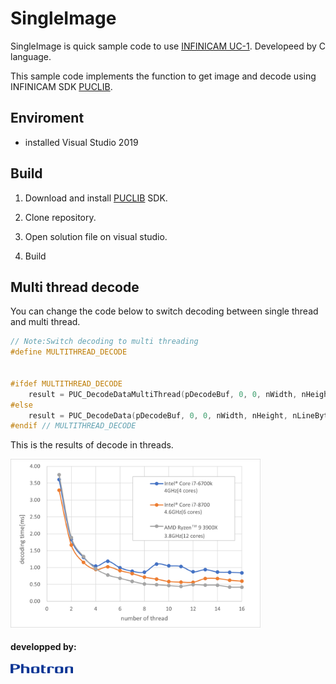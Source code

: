 # SingleImage

SingleImage is quick sample code to use [INFINICAM UC-1](https://www.photron.co.jp/products/hsvcam/infinicam/). Developeed by C language.

This sample code implements the function to get image and decode using INFINICAM SDK [PUCLIB](https://www.photron.co.jp/products/hsvcam/infinicam/tech.html).


## Enviroment
* installed Visual Studio 2019

## Build
1. Download and install [PUCLIB](https://www.photron.co.jp/products/hsvcam/infinicam/tech.html) SDK.

2. Clone repository.
   
3. Open solution file on visual studio.

4. Build

## Multi thread decode
You can change the code below to switch decoding between single thread and multi thread.

```c
// Note:Switch decoding to multi threading
#define MULTITHREAD_DECODE


#ifdef MULTITHREAD_DECODE
	result = PUC_DecodeDataMultiThread(pDecodeBuf, 0, 0, nWidth, nHeight, nLineBytes, xferData.pData, q, 8);
#else
	result = PUC_DecodeData(pDecodeBuf, 0, 0, nWidth, nHeight, nLineBytes, xferData.pData, q);
#endif // MULTITHREAD_DECODE
```

This is the results of decode in threads. 

<img src="image/result.png" width="400">

#### developped by:
<img src="image/Photron_logo.png" width="100">
